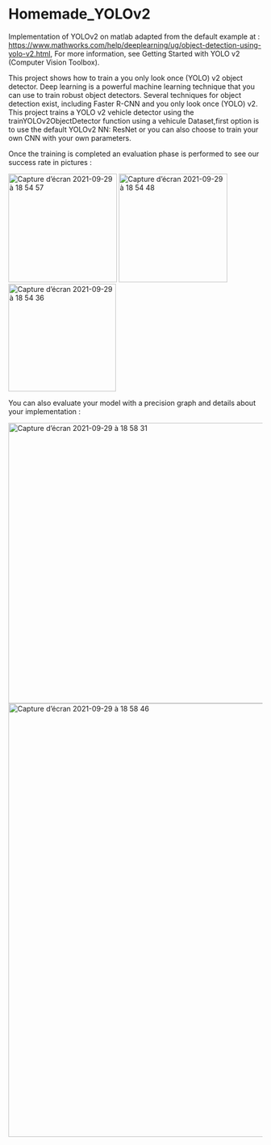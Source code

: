 # Homemade_YOLOv2

Implementation of YOLOv2 on matlab adapted from the default example at : https://www.mathworks.com/help/deeplearning/ug/object-detection-using-yolo-v2.html, For more information, see Getting Started with YOLO v2 (Computer Vision Toolbox).

This project shows how to train a you only look once (YOLO) v2 object detector. Deep learning is a powerful machine learning technique that you can use to train robust object detectors. Several techniques for object detection exist, including Faster R-CNN and you only look once (YOLO) v2. This project trains a YOLO v2 vehicle detector using the trainYOLOv2ObjectDetector function using a vehicule Dataset,first option is to use the default YOLOv2 NN: ResNet or you can also choose to train your own CNN with your own parameters.

Once the training is completed an evaluation phase is performed to see our success rate in pictures : 

<img width="215" alt="Capture d’écran 2021-09-29 à 18 54 57" src="https://user-images.githubusercontent.com/60884419/135359491-fa566202-97a4-47ac-817b-3fef2b51d7da.png"> <img width="215" alt="Capture d’écran 2021-09-29 à 18 54 48" src="https://user-images.githubusercontent.com/60884419/135359537-452ed347-a07d-49c1-be32-4569a93142aa.png">  <img width="213" alt="Capture d’écran 2021-09-29 à 18 54 36" src="https://user-images.githubusercontent.com/60884419/135359539-42d119ed-7ab9-419b-a61f-eb021241cf88.png">


You can also evaluate your model with a precision graph and details about your implementation :

<img width="555" alt="Capture d’écran 2021-09-29 à 18 58 31" src="https://user-images.githubusercontent.com/60884419/135359807-e1192be1-69fd-4e56-9443-02d6263c7de2.png">
<img width="858" alt="Capture d’écran 2021-09-29 à 18 58 46" src="https://user-images.githubusercontent.com/60884419/135359823-e6ecfb5f-f63f-4f74-80e5-887b73b753e9.png">
